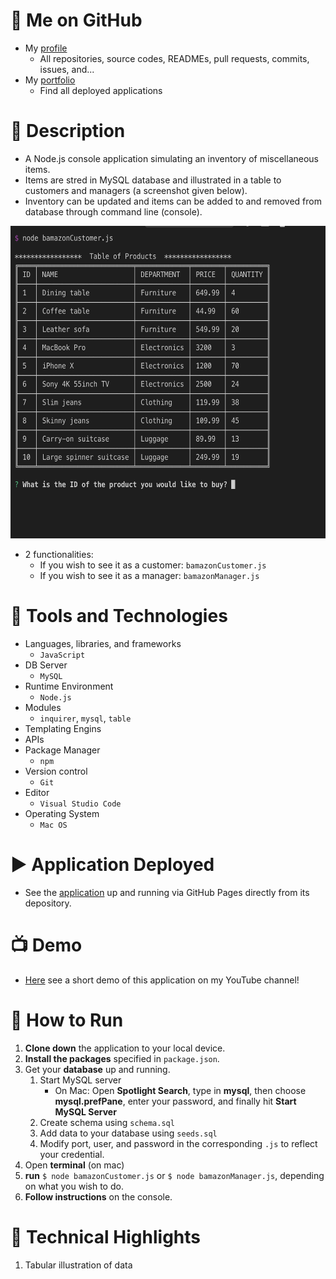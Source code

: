 # :link: Me on GitHub
* My [profile](https://github.com/Arsalan-Sadri)
  * All repositories, source codes, READMEs, pull requests, commits, issues, and...
* My [portfolio](https://Arsalan-Sadri.github.io)
  * Find all deployed applications 

# :page_with_curl: Description
* A Node.js console application simulating an inventory of miscellaneous items.
* Items are stred in MySQL database and illustrated in a table to customers and managers (a screenshot given below).
* Inventory can be updated and items can be added to and removed from database through command line (console).

<img src="Docs/Images/inventory_table.png" width="600" height="500">

* 2 functionalities:
  * If you wish to see it as a customer: `bamazonCustomer.js`
  * If you wish to see it as a manager: `bamazonManager.js`

# :nut_and_bolt: Tools and Technologies
* Languages, libraries, and frameworks 
  * `JavaScript`
* DB Server
  * `MySQL`
* Runtime Environment
  * `Node.js`
* Modules
  * `inquirer`, `mysql`, `table`
* Templating Engins
* APIs 
* Package Manager
  * `npm`
* Version control
  * `Git`
* Editor
  * `Visual Studio Code`
* Operating System
  * `Mac OS`

# :arrow_forward: Application Deployed
* See the [application]() up and running via GitHub Pages directly from its depository. 


# :tv: Demo
* [Here](https://youtu.be/jGRjsO4kqg4) see a short demo of this application on my YouTube channel!

# :wrench: How to Run
1. **Clone down** the application to your local device.
2. **Install the packages** specified in `package.json`.
3. Get your **database** up and running.
   1. Start MySQL server
      * On Mac: Open **Spotlight Search**, type in **mysql**, then choose **mysql.prefPane**,
       enter your password, and finally hit **Start MySQL Server**
   2. Create schema using `schema.sql`
   3. Add data to your database using `seeds.sql`
   4. Modify port, user, and password in the corresponding `.js` to reflect your credential.
4. Open **terminal** (on mac)
5. **run** `$ node bamazonCustomer.js` or `$ node bamazonManager.js`, depending on what you wish to do.
6. **Follow instructions** on the console.

# :key: Technical Highlights
1. Tabular illustration of data